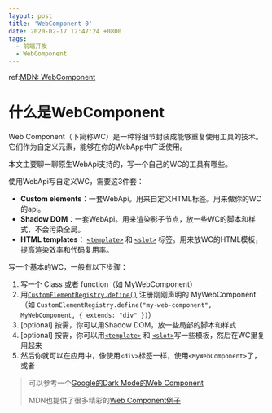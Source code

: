 ```yaml
---
layout: post
title: 'WebComponent-0'
date: 2020-02-17 12:47:24 +0800
tags:
  - 前端开发
  - WebComponent
---
```


ref:[MDN: WebComponent](https://developer.mozilla.org/en-US/docs/Web/Web_Components)

# 什么是WebComponent

Web Component（下简称WC）是一种将细节封装成能够重复使用工具的技术。它们作为自定义元素，能够在你的WebApp中广泛使用。

本文主要聊一聊原生WebApi支持的，写一个自己的WC的工具有哪些。

使用WebApi写自定义WC，需要这3件套：

* **Custom elements**：一套WebApi。用来自定义HTML标签。用来做你的WC的api。
* **Shadow DOM**：一套WebApi。用来渲染影子节点，放一些WC的脚本和样式，不会污染全局。
* **HTML templates**： [`<template>`](https://developer.mozilla.org/en-US/docs/Web/HTML/Element/template) 和 [`<slot>`](https://developer.mozilla.org/en-US/docs/Web/HTML/Element/slot) 标签。用来放WC的HTML模板，提高渲染效率和代码复用率。

写一个基本的WC，一般有以下步骤：

1. 写一个 Class 或者 function（如 MyWebComponent）
2. 用[`CustomElementRegistry.define()`](https://developer.mozilla.org/en-US/docs/Web/API/CustomElementRegistry/define) 注册刚刚声明的 MyWebComponent（如 `CustomElementRegistry.define("my-web-component", MyWebComponent, { extends: "div" })`）
3. [optional] 按需，你可以用Shadow DOM，放一些局部的脚本和样式
4. [optional] 按需，你可以用[`<template>`](https://developer.mozilla.org/en-US/docs/Web/HTML/Element/template) 和 [`<slot>`](https://developer.mozilla.org/en-US/docs/Web/HTML/Element/slot)写一些模板，然后在WC里复用起来
5. 然后你就可以在应用中，像使用`<div>`标签一样，使用`<MyWebComponent>`了，或者

> 可以参考一个[Google的Dark Mode的Web Component](https://googlechromelabs.github.io/dark-mode-toggle/demo/index.html)
>
> MDN也提供了很多精彩的[Web Component例子](https://github.com/mdn/web-components-examples)

